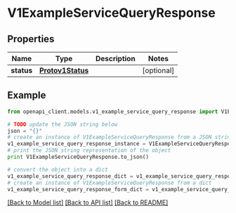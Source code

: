 # V1ExampleServiceQueryResponse


## Properties
Name | Type | Description | Notes
------------ | ------------- | ------------- | -------------
**status** | [**Protov1Status**](Protov1Status.md) |  | [optional] 

## Example

```python
from openapi_client.models.v1_example_service_query_response import V1ExampleServiceQueryResponse

# TODO update the JSON string below
json = "{}"
# create an instance of V1ExampleServiceQueryResponse from a JSON string
v1_example_service_query_response_instance = V1ExampleServiceQueryResponse.from_json(json)
# print the JSON string representation of the object
print V1ExampleServiceQueryResponse.to_json()

# convert the object into a dict
v1_example_service_query_response_dict = v1_example_service_query_response_instance.to_dict()
# create an instance of V1ExampleServiceQueryResponse from a dict
v1_example_service_query_response_form_dict = v1_example_service_query_response.from_dict(v1_example_service_query_response_dict)
```
[[Back to Model list]](../README.md#documentation-for-models) [[Back to API list]](../README.md#documentation-for-api-endpoints) [[Back to README]](../README.md)


